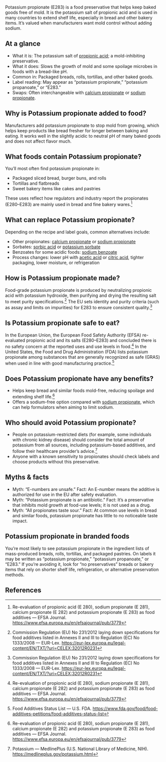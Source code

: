 Potassium propionate (E283) is a food preservative that helps keep baked goods free of mold. It is the potassium salt of propionic acid and is used in many countries to extend shelf life, especially in bread and other bakery items. It’s valued when manufacturers want mold control without adding sodium.

<!--more-->

## At a glance
- What it is: The potassium salt of [propionic acid](/e280-propionic-acid); a mold-inhibiting preservative.
- What it does: Slows the growth of mold and some spoilage microbes in foods with a bread-like pH.
- Common in: Packaged breads, rolls, tortillas, and other baked goods.
- Label reading: May appear as “potassium propionate,” “potassium propanoate,” or “E283.”
- Swaps: Often interchangeable with [calcium propionate](/e282-calcium-propionate) or [sodium propionate](/e281-sodium-propionate).

## Why is Potassium propionate added to food?
Manufacturers add potassium propionate to stop mold from growing, which helps keep products like bread fresher for longer between baking and eating. It works well in the slightly acidic to neutral pH of many baked goods and does not affect flavor much.

## What foods contain Potassium propionate?
You’ll most often find potassium propionate in:
- Packaged sliced bread, burger buns, and rolls
- Tortillas and flatbreads
- Sweet bakery items like cakes and pastries

These uses reflect how regulators and industry report the propionates (E280–E283) are mainly used in bread and fine bakery wares.[^1]

## What can replace Potassium propionate?
Depending on the recipe and label goals, common alternatives include:
- Other propionates: [calcium propionate](/e282-calcium-propionate) or [sodium propionate](/e281-sodium-propionate)
- Sorbates: [sorbic acid](/e200-sorbic-acid) or [potassium sorbate](/e202-potassium-sorbate)
- Benzoates for some acidic foods: [sodium benzoate](/e211-sodium-benzoate)
- Process changes: lower pH with [acetic acid](/e260-acetic-acid) or [citric acid](/e330-citric-acid), tighter packaging, lower moisture, or refrigeration

## How is Potassium propionate made?
Food-grade potassium propionate is produced by neutralizing propionic acid with potassium hydroxide, then purifying and drying the resulting salt to meet purity specifications.[^2] The EU sets identity and purity criteria (such as assay and limits on impurities) for E283 to ensure consistent quality.[^2]

## Is Potassium propionate safe to eat?
In the European Union, the European Food Safety Authority (EFSA) re-evaluated propionic acid and its salts (E280–E283) and concluded there is no safety concern at the reported uses and use levels in food.[^1] In the United States, the Food and Drug Administration (FDA) lists potassium propionate among substances that are generally recognized as safe (GRAS) when used in line with good manufacturing practice.[^3]

## Does Potassium propionate have any benefits?
- Helps keep bread and similar foods mold-free, reducing spoilage and extending shelf life.[^1]
- Offers a sodium-free option compared with [sodium propionate](/e281-sodium-propionate), which can help formulators when aiming to limit sodium.

## Who should avoid Potassium propionate?
- People on potassium-restricted diets (for example, some individuals with chronic kidney disease) should consider the total amount of potassium from all sources, including potassium-based additives, and follow their healthcare provider’s advice.[^4]
- Anyone with a known sensitivity to propionates should check labels and choose products without this preservative.

## Myths & facts
- Myth: “E-numbers are unsafe.” Fact: An E-number means the additive is authorized for use in the EU after safety evaluation.
- Myth: “Potassium propionate is an antibiotic.” Fact: It’s a preservative that inhibits mold growth at food-use levels; it is not used as a drug.
- Myth: “All propionates taste sour.” Fact: At common use levels in bread and similar foods, potassium propionate has little to no noticeable taste impact.

## Potassium propionate in branded foods
You’re most likely to see potassium propionate in the ingredient lists of mass-produced breads, rolls, tortillas, and packaged pastries. On labels it may be written as “potassium propionate,” “potassium propanoate,” or “E283.” If you’re avoiding it, look for “no preservatives” breads or bakery items that rely on shorter shelf life, refrigeration, or alternative preservation methods.

## References
[^1]: Re-evaluation of propionic acid (E 280), sodium propionate (E 281), calcium propionate (E 282) and potassium propionate (E 283) as food additives — EFSA Journal. https://www.efsa.europa.eu/en/efsajournal/pub/3779
[^2]: Commission Regulation (EU) No 231/2012 laying down specifications for food additives listed in Annexes II and III to Regulation (EC) No 1333/2008 — EUR-Lex. https://eur-lex.europa.eu/legal-content/EN/TXT/?uri=CELEX:32012R0231
[^3]: Food Additives Status List — U.S. FDA. https://www.fda.gov/food/food-additives-petitions/food-additives-status-list
[^4]: Potassium — MedlinePlus (U.S. National Library of Medicine, NIH). https://medlineplus.gov/potassium.html
